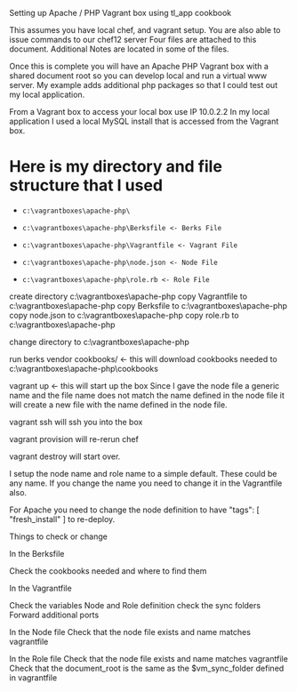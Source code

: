 Setting up Apache / PHP Vagrant box using tl_app cookbook

This assumes you have local chef, and vagrant setup.
You are also able to issue commands to our chef12 server
Four files are attached to this document.
Additional Notes are located in some of the files.

Once this is complete you will have an Apache PHP Vagrant box with a shared document root so you can develop local and run a virtual www server.  My example adds additional php packages so that I could test out my local application.

From a Vagrant box to access your local box use IP 10.0.2.2 
In my local application I used a local MySQL install that is accessed from the Vagrant box.
 
# Here is my directory and file structure that I used
- ```c:\vagrantboxes\apache-php\```

- ```c:\vagrantboxes\apache-php\Berksfile <- Berks File```
- ```c:\vagrantboxes\apache-php\Vagrantfile <- Vagrant File```
- ```c:\vagrantboxes\apache-php\node.json <- Node File```
- ```c:\vagrantboxes\apache-php\role.rb <- Role File```

create directory c:\vagrantboxes\apache-php
copy Vagrantfile to c:\vagrantboxes\apache-php
copy Berksfile to c:\vagrantboxes\apache-php
copy node.json to c:\vagrantboxes\apache-php
copy role.rb to c:\vagrantboxes\apache-php

change directory to c:\vagrantboxes\apache-php

run berks vendor cookbooks/ <- this will download cookbooks needed to c:\vagrantboxes\apache-php\cookbooks

vagrant up <- this will start up the box
Since I gave the node file a generic name and the file name does not match the name defined in the node file it will create a new file with the name defined in the node file. 

vagrant ssh will ssh you into the box

vagrant provision will re-rerun chef

vagrant destroy will start over.

I setup the node name and role name to a simple default.  These could be any name.  If you change the name
you need to change it in the Vagrantfile also.
  
For Apache you need to change the node definition to have "tags": [ "fresh_install" ] to re-deploy.

Things to check or change

In the Berksfile

Check the cookbooks needed and where to find them

In the Vagrantfile

Check the variables
Node and Role definition
check the sync folders
Forward additional ports

In the Node file
Check that the node file exists and name matches vagrantfile

In the Role file
Check that the node file exists and name matches vagrantfile
Check that the document_root is the same as the $vm_sync_folder defined in vagrantfile
